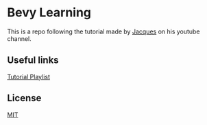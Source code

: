 # Bevy Learning

This is a repo following the tutorial made by [Jacques](https://www.youtube.com/@jacques-dev) on his youtube channel.

## Useful links

[Tutorial Playlist](https://www.youtube.com/watch?v=TQt-v_bFdao&list=PLVnntJRoP85JHGX7rGDu6LaF3fmDDbqyd)

## License

[MIT](https://opensource.org/license/mit/)